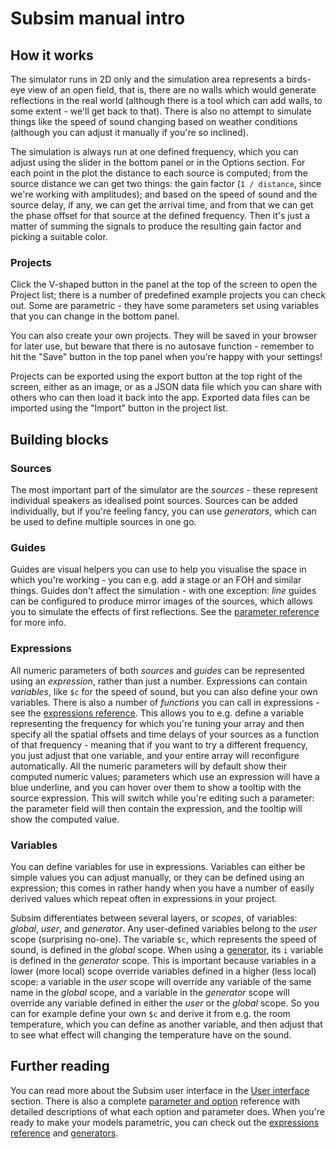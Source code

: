 # Subsim manual intro

## How it works

The simulator runs in 2D only and the simulation area represents a birds-eye
view of an open field, that is, there are no walls which would generate
reflections in the real world (although there is a tool which can add walls,
to some extent - we'll get back to that). There is also no attempt to simulate
things like the speed of sound changing based on weather conditions (although
you can adjust it manually if you're so inclined).

The simulation is always run at one defined frequency, which you can adjust
using the slider in the bottom panel or in the Options section. For each point
in the plot the distance to each source is computed; from the source distance
we can get two things: the gain factor (`1 / distance`, since we're working with
amplitudes); and based on the speed of sound and the source delay, if any, we
can get the arrival time, and from that we can get the phase offset for that
source at the defined frequency. Then it's just a matter of summing the signals
to produce the resulting gain factor and picking a suitable color.

### Projects

Click the V-shaped button in the panel at the top of the screen to open the
Project list; there is a number of predefined example projects you can check out.
Some are parametric - they have some parameters set using variables that you can
change in the bottom panel.

You can also create your own projects. They will be saved in your browser for
later use, but beware that there is no autosave function - remember to hit the
"Save" button in the top panel when you're happy with your settings!

Projects can be exported using the export button at the top right of the screen,
either as an image, or as a JSON data file which you can share with others who
can then load it back into the app. Exported data files can be imported using
the "Import" button in the project list.

## Building blocks

### Sources

The most important part of the simulator are the _sources_ - these represent
individual speakers as idealised point sources. Sources can be added
individually, but if you're feeling fancy, you can use _generators_, which can
be used to define multiple sources in one go.

### Guides

Guides are visual helpers you can use to help you visualise the space in which
you're working - you can e.g. add a stage or an FOH and similar things.
Guides don't affect the simulation - with one exception: _line_ guides can be
configured to produce mirror images of the sources, which allows you to simulate
the effects of first reflections. See the [parameter reference](params.md) for
more info.

### Expressions

All numeric parameters of both _sources_ and _guides_ can be represented using
an _expression_, rather than just a number. Expressions can contain _variables_,
like `$c` for the speed of sound, but you can also define your own variables.
There is also a number of _functions_ you can call in expressions - see the
[expressions reference](expressions.md). This allows you to e.g. define a
variable representing the frequency for which you're tuning your array and then
specify all the spatial offsets and time delays of your sources as a function of
that frequency - meaning that if you want to try a different frequency, you just
adjust that one variable, and your entire array will reconfigure automatically.
All the numeric parameters will by default show their computed numeric values;
parameters which use an expression will have a blue underline, and you can hover
over them to show a tooltip with the source expression. This will switch while
you're editing such a parameter: the parameter field will then contain the
expression, and the tooltip will show the computed value.

### Variables

You can define variables for use in expressions. Variables can either be simple
values you can adjust manually, or they can be defined using an expression; this
comes in rather handy when you have a number of easily derived values which
repeat often in expressions in your project.

Subsim differentiates between several layers, or _scopes_, of variables:
_global_, _user_, and _generator_. Any user-defined variables belong to the
_user_ scope (surprising no-one). The variable `$c`, which represents the speed
of sound, is defined in the _global_ scope. When using a [generator](generators.md),
its `i` variable is defined in the _generator_ scope. This is important because
variables in a lower (more local) scope override variables defined in a higher
(less local) scope: a variable in the _user_ scope will override any variable of
the same name in the _global_ scope, and a variable in the _generator_ scope
will override any variable defined in either the _user_ or the _global_ scope.
So you can for example define your own `$c` and derive it from e.g. the room
temperature, which you can define as another variable, and then adjust that to
see what effect will changing the temperature have on the sound.

## Further reading

You can read more about the Subsim user interface in the [User interface](interface.md)
section. There is also a complete [parameter and option](params.md) reference
with detailed descriptions of what each option and parameter does. When you're
ready to make your models parametric, you can check out the
[expressions reference](expressions.md) and [generators](generators.md).
